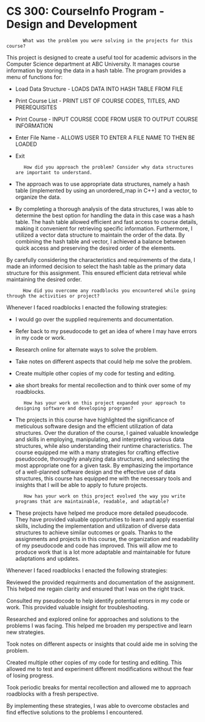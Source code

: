# CS 300: CourseInfo Program - Design and Development 

          What was the problem you were solving in the projects for this course?

This project is designed to create a useful tool for academic advisors in the Computer Science department at ABC University. 
It manages course information by storing the data in a hash table. 
The program provides a menu of functions for: 


 - Load Data Structure  - LOADS DATA INTO HASH TABLE FROM FILE
  
 - Print Course List  - PRINT LIST OF COURSE CODES, TITLES, AND PREREQUISITES
   
 - Print Course  - INPUT COURSE CODE FROM USER TO OUTPUT COURSE INFORMATION
   
 - Enter File Name  - ALLOWS USER TO ENTER A FILE NAME TO THEN BE LOADED

 - Exit



          How did you approach the problem? Consider why data structures are important to understand.

 - The approach was to use appropriate data structures, namely a hash table (implemented by using an unordered_map in C++) and a vector, to organize the data. 

 - By completing a thorough analysis of the data structures, I was able to determine the best option for handling the data in this case was a hash table. The hash table allowed efficient and fast access to course details, making it convenient for retrieving specific information. Furthermore, I utilized a vector data structure to maintain the order of the data. By combining the hash table and vector, I achieved a balance between quick access and preserving the desired order of the elements.

By carefully considering the characteristics and requirements of the data, I made an informed decision to select the hash table as the primary data structure for this assignment.  This ensured efficient data retrieval while maintaining the desired order.


          How did you overcome any roadblocks you encountered while going through the activities or project?

Whenever I faced roadblocks I enacted the following strategies:

 - I would go over the supplied requirements and documentation.

 - Refer back to my pseudocode to get an idea of where I may have errors in my code or work.

 - Research online for alternate ways to solve the problem.

 - Take notes on different aspects that could help me solve the problem.

 - Create multiple other copies of my code for testing and editing.

 - ake short breaks for mental recollection and to think over some of my roadblocks.



          How has your work on this project expanded your approach to designing software and developing programs?

 - The projects in this course have highlighted the significance of meticulous software design and the efficient utilization of data structures. Over the duration of the course, I gained valuable knowledge and skills in employing, manipulating, and interpreting various data structures, while also understanding their runtime characteristics. The course equipped me with a many strategies for crafting effective pseudocode, thoroughly analyzing data structures, and selecting the most appropriate one for a given task.  By emphasizing the importance of a well-planned software design and the effective use of data structures, this course has equipped me with the necessary tools and insights that I will be able to apply to future projects.



          How has your work on this project evolved the way you write programs that are maintainable, readable, and adaptable?

 - These projects have helped me produce more detailed pseudocode. They have provided valuable opportunities to learn and apply essential skills, including the implementation and utilization of diverse data structures to achieve similar outcomes or goals. Thanks to the assignments and projects in this course, the organization and readability of my pseudocode and code has improved.   This will allow me to produce work that is a lot more adaptable and maintainable for future adaptations and updates.   
        


Whenever I faced roadblocks I enacted the following strategies:

Reviewed the provided requirments and documentation of the assignment. This helped me regain clarity and ensured that I was on the right track.

Consulted my pseudocode to help identify potential errors in my code or work. This provided valuable insight for troubleshooting.

Researched and explored online for approaches and solutions to the problems I was facing. This helped me broaden my perspective and learn new strategies.

Took notes on different aspects or insights that could aide me in solving the problem.

Created multiple other copies of my code for testing and editing. This allowed me to test and experiment different modifications without the fear of losing progress.

Took periodic breaks for mental recollection and allowed me to approach roadblocks with a fresh perspective.

By implementing these strategies, I was able to overcome obstacles and find effective solutions to the problems I encountered.
